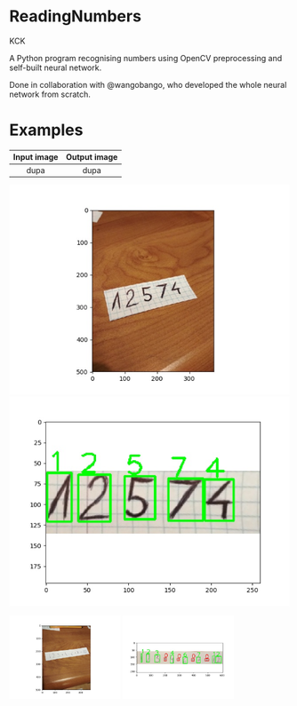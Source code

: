 # ReadingNumbers
KCK

A Python program recognising numbers using OpenCV preprocessing and self-built neural network.

Done in collaboration with @wangobango, who developed the whole neural network from scratch.

# Examples
  Input image              |  Output image
:-------------------------:|:-------------------------:
dupa |  dupa
 

![Input image](https://raw.githubusercontent.com/Loqaritm/ReadingNumbers/master/examples/original2.jpg) ![Output image](https://raw.githubusercontent.com/Loqaritm/ReadingNumbers/master/examples/output2.jpg)

<p float="left">
  <img src="https://raw.githubusercontent.com/Loqaritm/ReadingNumbers/master/examples/original1.jpg" width="200" />
  <img src="https://raw.githubusercontent.com/Loqaritm/ReadingNumbers/master/examples/output1.jpg" width="200" /> 
</p>
